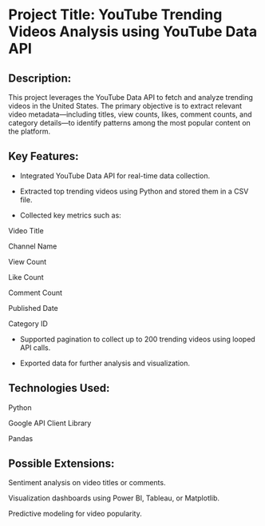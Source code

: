 # Project Title: YouTube Trending Videos Analysis using YouTube Data API
## Description:

This project leverages the YouTube Data API to fetch and analyze trending videos in the United States. The primary objective is to extract relevant video metadata—including titles, view counts, likes, comment counts, and category details—to identify patterns among the most popular content on the platform.

## Key Features:

* Integrated YouTube Data API for real-time data collection.

* Extracted top trending videos using Python and stored them in a CSV file.

* Collected key metrics such as:

Video Title

Channel Name

View Count

Like Count

Comment Count

Published Date

Category ID

* Supported pagination to collect up to 200 trending videos using looped API calls.

* Exported data for further analysis and visualization.

## Technologies Used:

Python

Google API Client Library

Pandas

## Possible Extensions:

Sentiment analysis on video titles or comments.

Visualization dashboards using Power BI, Tableau, or Matplotlib.

Predictive modeling for video popularity.

